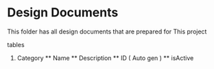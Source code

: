 # Design Documents 

This folder has all design documents that are prepared for This project 

tables 
1. Category 
    ** Name 
    ** Description 
    ** ID ( Auto gen )
    ** isActive 